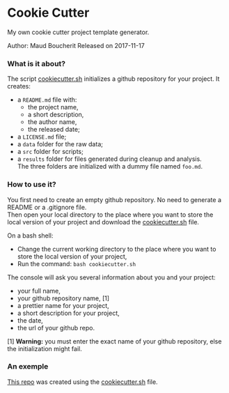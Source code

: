 # Cookie Cutter
My own cookie cutter project template generator.   

Author: Maud Boucherit
Released on 2017-11-17

### What is it about?
The script [cookiecutter.sh](cookiecutter.sh) initializes a github repository for your project. It creates:   
  - a `README.md` file with:   
      - the project name,   
      - a short description,   
      - the author name,   
      - the released date;   
  - a `LICENSE.md` file;   
  - a `data` folder for the raw data;   
  - a `src` folder for scripts;   
  - a `results` folder for files generated during cleanup and analysis.   
The three folders are initialized with a dummy file named `foo.md`.

### How to use it?
You first need to create an empty github repository. No need to generate a README or a .gitignore file.   
Then open your local directory to the place where you want to store the local version of your project and download the [cookiecutter.sh](cookiecutter.sh) file.   

On a bash shell:   
  - Change the current working directory to the place where you want to store the local version of your project,   
  - Run the command: `bash cookiecutter.sh`   

The console will ask you several information about you and your project:   
  - your full name,   
  - your github repository name, [1]   
  - a prettier name for your  project,   
  - a short description for your project,   
  - the date,
  - the url of your github repo.

[1] **Warning:** you must enter the exact name of your github repository, else the initialization might fail.

### An exemple
[This repo](https://github.com/MaudBoucherit/first_cookied_repo) was created using the [cookiecutter.sh](cookiecutter.sh) file.
